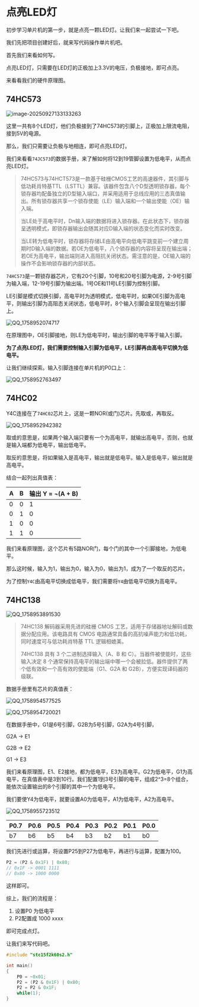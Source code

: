 # 点亮LED灯

初步学习单片机的第一步，就是点亮一颗LED灯。让我们来一起尝试一下吧。

我们先把项目创建好后，就来写代码操作单片机吧。

首先我们来看如何写。

点亮LED灯，只需要在LED灯的正极加上3.3V的电压，负极接地，即可点亮。

来看看我们的硬件原理图。

## 74HC573

![image-20250927133133263](./%E7%82%B9%E4%BA%AElED%E7%81%AF.assets/image-20250927133133263.png)

这里一共有8个LED灯，他们负极接到了74HC573的引脚上，正极加上限流电阻，接到5V的电源。

那么，我们只需要让负极与地相连，即可点亮LED灯。

我们来看看`74JC573`的数据手册，来了解如何将12到19管脚设置为低电平，从而点亮LED灯。

> 74HC573与74HCT573是一款基于硅栅CMOS工艺的高速器件，其引脚与低功耗肖特基TTL（LSTTL）兼容。该器件包含八个D型透明锁存器，每个锁存器均配备独立的D型输入端口，并采用适用于总线应用的三态真值输出。所有锁存器共享一个锁存使能（LE）输入端和一个输出使能（OE）输入端。
>
> 当LE处于高电平时，Dn输入端的数据将进入锁存器。在此状态下，锁存器呈透明模式，即锁存器输出会随其对应D输入端的状态变化而实时改变。
>
> 当LE转为低电平时，锁存器将存储LE由高电平向低电平跳变前一个建立周期时D输入端的数据。若OE为低电平，八个锁存器的内容将呈现在输出端；若OE为高电平，输出端则进入高阻抗关闭状态。需注意的是，OE输入端的操作不会影响锁存器的内部状态。

`74HC573`是一颗锁存器芯片，它有20个引脚，10号和20号引脚为电源，2-9号引脚为输入端，12-19号引脚为输出端。1号OE和11号LE引脚为控制引脚。

LE引脚是模式切换引脚，高电平时为透明模式，低电平时，如果OE引脚为高电平，则输出引脚为高阻态关闭状态，低电平时，8个输入引脚会呈现在输出引脚上。

![QQ_1758952074717](./%E7%82%B9%E4%BA%AElED%E7%81%AF.assets/QQ_1758952074717.png)

在原理图中，OE引脚接地，则LE为低电平时，输出引脚的电平等于输入引脚。

**为了点亮LED灯，我们需要控制输入引脚为低电平，LE引脚再由高电平切换为低电平。**

让我们继续探索。输入引脚连接在单片机的P0口上：

![QQ_1758952763497](./%E7%82%B9%E4%BA%AElED%E7%81%AF.assets/QQ_1758952763497.png)

## 74HC02

Y4C连接在了`74HC02`芯片上，这是一颗NOR(或门)芯片。先取或，再取反。

![QQ_1758952942382](./%E7%82%B9%E4%BA%AElED%E7%81%AF.assets/QQ_1758952942382.png)

取或的意思是，如果两个输入端只要有一个为高电平，就输出高电平，否则，也就是输入端都为低电平，输出低电平。

取反的意思是，将如果输入是高电平，输出就是低电平。输入是低电平，输出就是高电平。

结合一起列出真值表：

| A    | B    | 输出 Y = ¬(A + B) |
| ---- | ---- | ----------------- |
| 0    | 0    | 1                 |
| 0    | 1    | 0                 |
| 1    | 0    | 0                 |
| 1    | 1    | 0                 |

我们来看原理图，这个芯片有5路NOR门，每个门的其中一个引脚接地，为低电平。

那么这时候，输入为1，输出为0，输入为0，输出为1，成为了一个取反的芯片。

为了控制`Y4C`由高电平切换成低电平，我们需要将`Y4`由低电平切换为高电平。

## 74HC138

![QQ_1758953891530](./%E7%82%B9%E4%BA%AElED%E7%81%AF.assets/QQ_1758953891530.png)

> 74HC138 解码器采用先进的硅栅 CMOS 工艺，适用于存储器地址解码或数据分配应用。该电路具有 CMOS 电路通常具备的高抗噪声能力和低功耗，同时速度可与低功耗肖特基 TTL 逻辑相媲美。
>
> 74HC138 具有 3 个二进制选择输入（A、B 和 C）。当器件被使能时，这些输入决定 8 个通常保持高电平的输出端中哪一个会被拉低。器件提供了两个低有效和一个高有效的使能端（G1、G2A 和 G2B），方便实现译码器的级联。

数据手册里有芯片的真值表：

![QQ_1758954577525](./%E7%82%B9%E4%BA%AElED%E7%81%AF.assets/QQ_1758954577525.png)

![QQ_1758954720021](./%E7%82%B9%E4%BA%AElED%E7%81%AF.assets/QQ_1758954720021.png)

在数据手册中，G1是6号引脚，G2B为5号引脚，G2A为4号引脚，

G2A -> E1

G2B -> E2

G1 -> E3

我们来看原理图，E1、E2接地，都为低电平，E3为高电平。G2为低电平，G1为高电平，在真值表中是3到10行。我们配置1到3号引脚的电平，组成2^3=8个组合，能依次设置输出的8个引脚的其中一个为低电平。

我们要使Y4为低电平，就要设置A0为低电平，A1为低电平，A2为高电平。

![QQ_1758955723512](./%E7%82%B9%E4%BA%AElED%E7%81%AF.assets/QQ_1758955723512.png)



| P0.7 | P0.6 | P0.5 | P0.4 | P0.3 | P0.2 | P0.1 | P0.0 |
| ---- | ---- | ---- | ---- | ---- | ---- | ---- | ---- |
| b7   | b6   | b5   | b4   | b3   | b2   | b1   | b0   |

我们先进行或运算，将设置P25到P27为低电平，再进行与运算，配置为100。

```c
P2 = (P2 & 0x1F) | 0x80;
// 0x1F -> 0001 1111
// 0x80 -> 1000 0000
```

这样即可。

综上，我们的流程是：

1. 设置P0 为低电平
2. P2配置成 1000 xxxx

即可完成点灯。

让我们来写代码吧。

```c
#include "stc15f2k60s2.h"

int main()
{
    P0 = ~0x01;
    P2 = (P2 & 0x1F) | 0x80;
    P2 = P2 & 0x1F;
    while(1);
}
```

